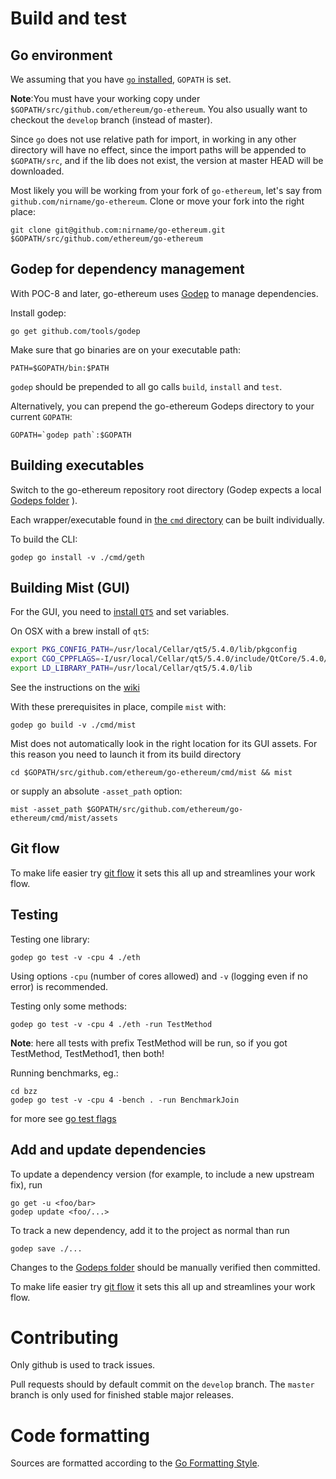 # Build and test

## Go environment  

We assuming that you have [`go` installed](https://github.com/ethereum/go-ethereum/wiki/Installing-Go), `GOPATH` is set.

**Note**:You must have your working copy under `$GOPATH/src/github.com/ethereum/go-ethereum`. You also usually want to checkout the `develop` branch (instead of master).

Since `go` does not use relative path for import, in working in any other directory will have no effect, since the import paths will be appended to `$GOPATH/src`, and if the lib does not exist, the version at master HEAD will be downloaded.

Most likely you will be working from your fork of `go-ethereum`, let's say from `github.com/nirname/go-ethereum`. Clone or move your fork into the right place:

```
git clone git@github.com:nirname/go-ethereum.git $GOPATH/src/github.com/ethereum/go-ethereum
```

## Godep for dependency management
With POC-8 and later, go-ethereum uses [Godep](https://github.com/tools/godep) to manage dependencies.

Install godep: 

```
go get github.com/tools/godep
```

Make sure that go binaries are on your executable path:

```
PATH=$GOPATH/bin:$PATH
```

`godep` should be prepended to all go calls `build`, `install` and `test`. 

Alternatively, you can prepend the go-ethereum Godeps directory to your current `GOPATH`:

```
GOPATH=`godep path`:$GOPATH
```

## Building executables

Switch to the go-ethereum repository root directory (Godep expects a local [Godeps folder](https://github.com/ethereum/go-ethereum/tree/develop/Godeps) ).

Each wrapper/executable found in 
[the `cmd` directory](https://github.com/ethereum/go-ethereum/tree/develop/cmd) can be built individually.

To build the CLI:

```
godep go install -v ./cmd/geth
```

## Building Mist (GUI)

For the GUI, you need to [install `QT5`](https://github.com/ethereum/go-ethereum/wiki/Building-Qt) and set variables.

On OSX with a brew install of `qt5`:

``` bash
export PKG_CONFIG_PATH=/usr/local/Cellar/qt5/5.4.0/lib/pkgconfig
export CGO_CPPFLAGS=-I/usr/local/Cellar/qt5/5.4.0/include/QtCore/5.4.0/QtCore
export LD_LIBRARY_PATH=/usr/local/Cellar/qt5/5.4.0/lib
```

See the instructions on the [wiki](https://github.com/ethereum/go-ethereum/wiki/Building-Ethereum%28Go%29)

With these prerequisites in place, compile `mist` with:

```
godep go build -v ./cmd/mist
```

Mist does not automatically look in the right location for its GUI assets. For this reason you need to launch it from its build directory 

    cd $GOPATH/src/github.com/ethereum/go-ethereum/cmd/mist && mist

or supply an absolute `-asset_path` option:

    mist -asset_path $GOPATH/src/github.com/ethereum/go-ethereum/cmd/mist/assets

## Git flow

To make life easier try [git flow](http://nvie.com/posts/a-successful-git-branching-model/) it sets this all up and streamlines your work flow.

## Testing

Testing one library:

```
godep go test -v -cpu 4 ./eth  
```

Using options `-cpu` (number of cores allowed) and `-v` (logging even if no error) is recommended.

Testing only some methods:

```
godep go test -v -cpu 4 ./eth -run TestMethod
```

**Note**: here all tests with prefix TestMethod will be run, so if you got TestMethod, TestMethod1, then both!

Running benchmarks, eg.:

```
cd bzz
godep go test -v -cpu 4 -bench . -run BenchmarkJoin
```

for more see [go test flags](http://golang.org/cmd/go/#hdr-Description_of_testing_flags)

## Add and update dependencies 

To update a dependency version (for example, to include a new upstream fix), run 

```
go get -u <foo/bar>
godep update <foo/...>
```

To track a new dependency, add it to the project as normal than run 

```
godep save ./...
```

Changes to the [Godeps folder](https://github.com/ethereum/go-ethereum/tree/develop/Godeps) should be manually verified then committed.

To make life easier try [git flow](http://nvie.com/posts/a-successful-git-branching-model/) it sets this all up and streamlines your work flow.

# Contributing

Only github is used to track issues.

Pull requests should by default commit on the `develop` branch.
The `master` branch is only used for finished stable major releases.

# Code formatting 

Sources are formatted according to the [Go Formatting
Style](http://golang.org/doc/effective_go.html#formatting).

